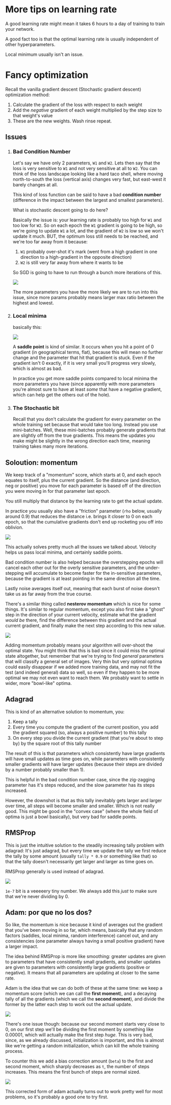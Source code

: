 # More tips on learning rate

A good learning rate might mean it takes 6 hours to a day of training to train your network. 

A good fact too is that the optimal learning rate is usually independent of other hyperparameters.

Local minimum usually isn't an issue.

# Fancy optimization

Recall the vanilla gradient descent (Stochastic gradient descent) optimization method:

1. Calculate the gradient of the loss with respect to each weight
2. Add the *negative* gradient of each weight multiplied by the step size to that weight's value
3. These are the new weights. Wash rinse repeat.

## Issues

1. ### Bad Condition Number

    Let's say we have only 2 parameters, `W1` and `W2`. Lets then say that the loss is very sensitive to `W1` and not very sensitive at all to `W2`. You can think of the loss landscape looking like a hard taco shell, where moving north-to-south the loss (vertical axis) changes very fast, but east-west it barely changes at all.

    This kind of loss function can be said to have a bad **condition number** (difference in the impact between the largest and smallest parameters).

    What is stochastic descent going to do here?

    Basically the issue is: your learning rate is probably too high for `W1` and too low for `W2`. So on each epoch the `W1` gradient is going to be high, so we're going to update `W1` a lot, and the gradient of `W2` is low so we won't update it much. BUT, the optimum loss still needs to be reached, and we're too far away from it because:

    1. `W1` probably over-shot it's mark (went from a high gradient in one direction to a high-gradient in the opposite direction)
    2. `W2` is still very far away from where it wants to be

    So SGD is going to have to run through a bunch more iterations of this.

    ![](./images/SGD-zigzag.png)

    The more parameters you have the more likely we are to run into this issue, since more params probably means larger max ratio between the highest and lowest.

2. ### Local minima

    basically this:

    ![](./images/local-min.png)

    A **saddle point** is kind of similar. It occurs when you hit a point of 0 gradient (in geographical terms, flat), because this will mean no further change and the parameter that hit that gradient is stuck. Even if the gradient isn't 0 exactly, if it is very small you'll progress very slowly, which is almost as bad.

    In practice you get more saddle points compared to local minima the more parameters you have (since apparently with more parameters you're almost sure to have at least *some* that have a negative gradient, which can help get the others out of the hole).

3. ### The Stochastic bit

    Recall that you don't calculate the gradient for every parameter on the whole training set because that would take too long. Instead you use mini-batches. Well, these mini-batches probably generate gradients that are slightly off from the true gradients. This means the updates you make might be slightly in the wrong direction each time, meaning training takes many more iterations.

## Soloution: momentum

We keep track of a "momentum" score, which starts at 0, and each epoch equates to itself, plus the current gradient. So the distance (and direction, neg or positive) you move for each parameter is based off of the direction you were moving in for that parameter last epoch.

You still multiply that distance by the learning rate to get the actual update.

In practice you usually also have a "friction" parameter (`rho` below, usually around 0.9) that reduces the distance i.e. brings it closer to 0 on each epoch, so that the cumulative gradients don't end up rocketing you off into oblivion.  

![](./images/momentum.png)

This actually solves pretty much all the issues we talked about. Velocity helps us pass local minima, and certainly saddle points.

Bad condition number is also helped because the overstepping epochs will cancel each other out for the overly sensitive parameters, and the under-stepping will accumulate to become faster for the in-sensitive parameters, because the gradient is at least pointing in the same direction all the time.

Lastly noise averages itself out, meaning that each burst of noise doesn't take us as far away from the true course.

There's a similar thing called **nesterov momentum** which is nice for some things. It's similar to regular momentum, except you also first take a "ghost" step in the direction of your current velocity, estimate what the gradient *would be* there, find the difference between this gradient and the actual current gradient, and finally make the next step according to this new value.

![](./images/nesterov.png)

Adding momentum probably means your algorithm will over-shoot the optimal state. You might think that this is bad since it could miss the optimal state altogether, but remember that we're trying to find *general* parameters that will classify a general set of images. Very thin but very optimal optima could easily disappear if we added more training data, and may not fit the test (and indeed general) data so well, so even if they happen to be more optimal we may not even want to reach them. We probably want to settle in wider, more "bowl-like" optima.

## Adagrad

This is kind of an alternative solution to momentum, you:

1. Keep a tally
2. Every time you compute the gradient of the current position, you add the gradient squared (so, always a positive number) to this tally
3. On every step you divide the current gradient (that you're about to step by) by the square root of this tally number

The result of this is that parameters which consistently have large gradients will have small updates as time goes on, while parameters with consistently smaller gradients will have larger updates (because their steps are divided by a number probably smaller than 1). 

This is helpful in the bad condition number case, since the zig-zagging parameter has it's steps reduced, and the slow parameter has its steps increased. 

However, the downshot is that as this tally inevitably gets larger and larger over time, all steps will become smaller and smaller. Which is not really good. This might be good in the "convex case" (where the whole field of optima is just a bowl basically), but very bad for saddle points.

## RMSProp

This is just the intuitive solution to the steadily increasing tally problem with adagrad: It's just adagrad, but every time we update the tally we first reduce the tally by some amount (usually `tally * 0.9` or something like that) so that the tally doesn't necessarily get larger and larger as time goes on.

RMSProp generally is used instead of adagrad.

![](./images/rmsprop.png)

`1e-7` bit is a veeeeery tiny number. We always add this *just* to make sure that we're never dividing by 0.

## Adam: por que no los dos?

So like, the momentum is nice because it kind of averages out the gradient that you've been moving in so far, which means, basically that any random factors (saddles, local minima, random interference) cancel out, and any consistencies (one parameter always having a small positive gradient) have a larger impact.

The idea behind RMSProp is more like smoothing: greater updates are given to parameters that have consistently small gradients, and smaller updates are given to parameters with consistently large gradients (positive or negative). It means that all parameters are updating at closer to the same rate. 

Adam is the idea that we can do both of these at the same time: we keep a momentum score (which we can call the **first moment**), and a decaying tally of all the gradients (which we call the **second moment**), and divide the former by the latter each step to work out the actual update. 

![](./images/adam-0.png)

There's one issue though: because our second moment starts very close to 0, on our first step we'll be dividing the first moment by something like 0.00001, which will actually make the first step *huge*. This is very bad, since, as we already discussed, initialization is important, and this is almost like we're getting a random initialization, which can kill the whole training process.

To counter this we add a bias correction amount (`beta`) to the first and second moment, which sharply decreases as `t`, the number of steps increases. This means the first bunch of steps are normal sized. 

![](./images/adam-1.png)

This corrected form of adam actually turns out to work pretty well for most problems, so it's probably a good one to try first.